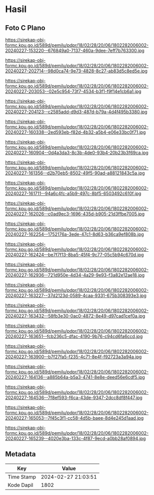 # Hasil

## Foto C Plano

https://sirekap-obj-formc.kpu.go.id/589d/pemilu/pdpr/18/02/28/20/06/1802282006002-20240227-153220--676849a0-7137-460a-9dee-7eff7b763300.jpg

https://sirekap-obj-formc.kpu.go.id/589d/pemilu/pdpr/18/02/28/20/06/1802282006002-20240227-202714--98d0ca74-9e73-4828-8c27-ab83d5c8ed5e.jpg

https://sirekap-obj-formc.kpu.go.id/589d/pemilu/pdpr/18/02/28/20/06/1802282006002-20240227-203053--02e5c954-73f7-4534-b3f1-f9f14e1cb6a1.jpg

https://sirekap-obj-formc.kpu.go.id/589d/pemilu/pdpr/18/02/28/20/06/1802282006002-20240227-204123--c2585add-d9d3-487d-b79a-4d4f495b3380.jpg

https://sirekap-obj-formc.kpu.go.id/589d/pemilu/pdpr/18/02/28/20/06/1802282006002-20240227-160338--2ed593eb-f82d-4b32-a5b4-e06e33bc0f71.jpg

https://sirekap-obj-formc.kpu.go.id/589d/pemilu/pdpr/18/02/28/20/06/1802282006002-20240227-160904--0d4a3da3-8c3b-4de0-93b4-20b23b3f69ca.jpg

https://sirekap-obj-formc.kpu.go.id/589d/pemilu/pdpr/18/02/28/20/06/1802282006002-20240227-161356--d2b70eb5-8502-49f5-90ad-a88121843c5a.jpg

https://sirekap-obj-formc.kpu.go.id/589d/pemilu/pdpr/18/02/28/20/06/1802282006002-20240227-161711--94a6c4fc-a5b9-497c-8bf5-6503492c610f.jpg

https://sirekap-obj-formc.kpu.go.id/589d/pemilu/pdpr/18/02/28/20/06/1802282006002-20240227-162026--c0ad9ec3-1696-435d-b905-21d3ffbe7005.jpg

https://sirekap-obj-formc.kpu.go.id/589d/pemilu/pdpr/18/02/28/20/06/1802282006002-20240227-162254--1752176a-3ede-47c1-8d63-b36ca9ef808b.jpg

https://sirekap-obj-formc.kpu.go.id/589d/pemilu/pdpr/18/02/28/20/06/1802282006002-20240227-162424--be7f7f13-8ba5-45f4-9c77-05c5b94c670d.jpg

https://sirekap-obj-formc.kpu.go.id/589d/pemilu/pdpr/18/02/28/20/06/1802282006002-20240227-162936--721d950e-4d34-4a29-9e93-f3a82e12ae18.jpg

https://sirekap-obj-formc.kpu.go.id/589d/pemilu/pdpr/18/02/28/20/06/1802282006002-20240227-163227--37d2123d-0589-4caa-9331-675b308393e3.jpg

https://sirekap-obj-formc.kpu.go.id/589d/pemilu/pdpr/18/02/28/20/06/1802282006002-20240227-163432--58fb3e30-0ac0-4872-8e49-d97cad1cef0a.jpg

https://sirekap-obj-formc.kpu.go.id/589d/pemilu/pdpr/18/02/28/20/06/1802282006002-20240227-163651--fcb236c5-dfac-4190-9b76-c94cd6fa6ccd.jpg

https://sirekap-obj-formc.kpu.go.id/589d/pemilu/pdpr/18/02/28/20/06/1802282006002-20240227-163900--b7f27fa5-f235-4c71-8e4f-f92723a3a94a.jpg

https://sirekap-obj-formc.kpu.go.id/589d/pemilu/pdpr/18/02/28/20/06/1802282006002-20240227-164136--a885b64a-b5a3-4741-8e8e-deed56e6cdf5.jpg

https://sirekap-obj-formc.kpu.go.id/589d/pemilu/pdpr/18/02/28/20/06/1802282006002-20240227-164536--7f8ef593-f6ca-43de-9347-2dcc8df8f447.jpg

https://sirekap-obj-formc.kpu.go.id/589d/pemilu/pdpr/18/02/28/20/06/1802282006002-20240227-165053--7f45c3f1-cc58-4d5b-baee-8d4e245d1aad.jpg

https://sirekap-obj-formc.kpu.go.id/589d/pemilu/pdpr/18/02/28/20/06/1802282006002-20240227-165239--4020e3ba-133c-4f87-9ecd-a0bb28af0894.jpg


## Metadata

| Key        | Value               |
| ---------- | ------------------- |
| Time Stamp | 2024-02-27 21:03:51 |
| Kode Dapil | 1802                |



